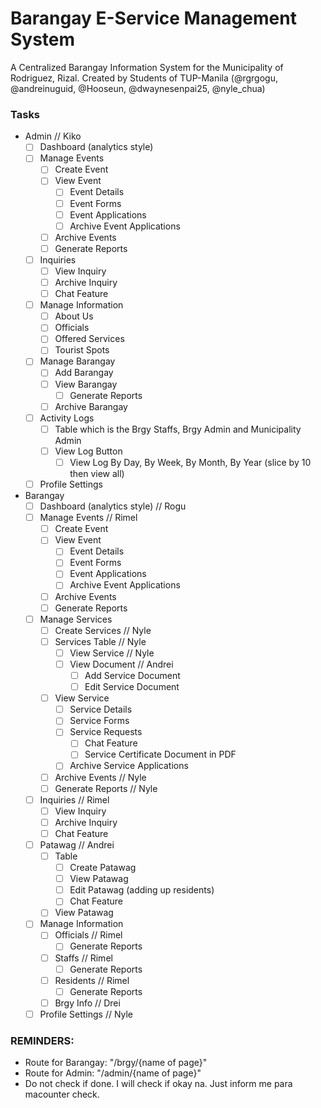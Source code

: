 # Barangay E-Service Management System

A Centralized Barangay Information System for the Municipality of Rodriguez, Rizal.
Created by Students of TUP-Manila (@rgrgogu, @andreinuguid, @Hooseun, @dwaynesenpai25, @nyle_chua)

### Tasks
- Admin // Kiko
  - [ ] Dashboard (analytics style)
  - [ ] Manage Events
    - [ ] Create Event
    - [ ] View Event
      - [ ] Event Details
      - [ ] Event Forms
      - [ ] Event Applications
      - [ ] Archive Event Applications
    - [ ] Archive Events
    - [ ] Generate Reports
  - [ ] Inquiries
    - [ ] View Inquiry
    - [ ] Archive Inquiry
    - [ ] Chat Feature
  - [ ] Manage Information
    - [ ] About Us
    - [ ] Officials
    - [ ] Offered Services
    - [ ] Tourist Spots
  - [ ] Manage Barangay
    - [ ] Add Barangay
    - [ ] View Barangay
      - [ ] Generate Reports
    - [ ] Archive Barangay
  - [ ] Activity Logs
    - [ ] Table which is the Brgy Staffs, Brgy Admin and Municipality Admin
    - [ ] View Log Button
      - [ ] View Log By Day, By Week, By Month, By Year (slice by 10 then view all)
  - [ ] Profile Settings

- Barangay
  - [ ] Dashboard (analytics style) // Rogu
  - [ ] Manage Events // Rimel
    - [ ] Create Event
    - [ ] View Event
      - [ ] Event Details
      - [ ] Event Forms
      - [ ] Event Applications
      - [ ] Archive Event Applications
    - [ ] Archive Events
    - [ ] Generate Reports
  - [ ] Manage Services 
    - [ ] Create Services // Nyle
    - [ ] Services Table // Nyle
      - [ ] View Service // Nyle
      - [ ] View Document // Andrei
        - [ ] Add Service Document
        - [ ] Edit Service Document
    - [ ] View Service
      - [ ] Service Details
      - [ ] Service Forms
      - [ ] Service Requests
        - [ ] Chat Feature
        - [ ] Service Certificate Document in PDF
      - [ ] Archive Service Applications
    - [ ] Archive Events // Nyle
    - [ ] Generate Reports // Nyle
  - [ ] Inquiries // Rimel
    - [ ] View Inquiry
    - [ ] Archive Inquiry
    - [ ] Chat Feature
  - [ ] Patawag // Andrei
    - [ ] Table
      - [ ] Create Patawag
      - [ ] View Patawag
      - [ ] Edit Patawag (adding up residents)
      - [ ] Chat Feature
    - [ ] View Patawag
  - [ ] Manage Information 
    - [ ] Officials // Rimel
      - [ ] Generate Reports
    - [ ] Staffs // Rimel
      - [ ] Generate Reports
    - [ ] Residents // Rimel
      - [ ] Generate Reports
    - [ ] Brgy Info // Drei
  - [ ] Profile Settings // Nyle

### REMINDERS:
- Route for Barangay: "/brgy/{name of page}"
- Route for Admin: "/admin/{name of page}"
- Do not check if done. I will check if okay na. Just inform me para macounter check.
